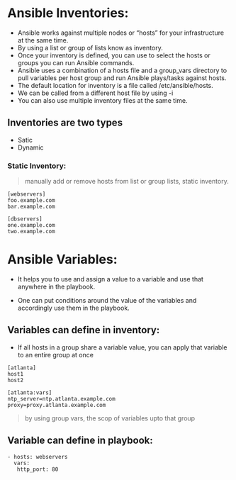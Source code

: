 # Ansible Inventories:

* Ansible works against multiple nodes or “hosts” for  your infrastructure at the same time.
* By using a list or group of lists know as inventory. 
* Once your inventory is defined, you can use to select the hosts or groups you can run  Ansible commands.
* Ansible uses a combination of a hosts file and a group_vars directory to pull variables per host group and run Ansible plays/tasks against hosts.
* The default location for inventory is a file called /etc/ansible/hosts.
* We can be called  from a different host  file  by using  -i
* You can also use multiple inventory files at the same time.


## Inventories are two types
* Satic 
* Dynamic


### Static Inventory:
> manually add or remove hosts from list or group lists, static inventory.

```
[webservers]
foo.example.com
bar.example.com

[dbservers]
one.example.com
two.example.com
```

# Ansible Variables:
* It helps you to use and assign a value to a variable and use that anywhere in the playbook. 

* One can put conditions around the value of the variables and accordingly use them in the playbook.

## Variables can define in inventory:

* If all hosts in a group share a variable value, you can apply that variable to an entire group at once

```
[atlanta]
host1
host2

[atlanta:vars]
ntp_server=ntp.atlanta.example.com
proxy=proxy.atlanta.example.com
```
> by using group vars, the scop of variables upto that group

## Variable can define in playbook:

 ```
 - hosts: webservers
   vars:
    http_port: 80

 ```